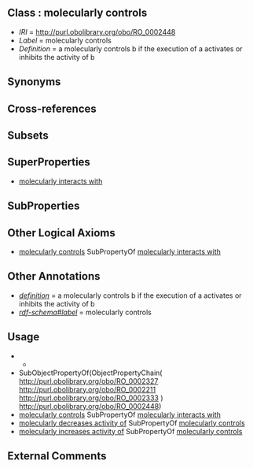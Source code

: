 
## Class : molecularly controls

 * *IRI* = http://purl.obolibrary.org/obo/RO_0002448
 * *Label* = molecularly controls
 * *Definition* = a molecularly controls b if the execution of a activates or inhibits the activity of b

## Synonyms


## Cross-references


## Subsets


## SuperProperties

 * [molecularly interacts with](../../RO/36/RO_0002436.md)

## SubProperties


## Other Logical Axioms

 * [molecularly controls](../../RO/48/RO_0002448.md) SubPropertyOf [molecularly interacts with](../../RO/36/RO_0002436.md)

## Other Annotations

 * *[definition](../../IAO/15/IAO_0000115.md)* = a molecularly controls b if the execution of a activates or inhibits the activity of b
 * *[rdf-schema#label](../../el/rdf-schema#label.md)* = molecularly controls

## Usage

 * -
 * SubObjectPropertyOf(ObjectPropertyChain( <http://purl.obolibrary.org/obo/RO_0002327> <http://purl.obolibrary.org/obo/RO_0002211> <http://purl.obolibrary.org/obo/RO_0002333> ) <http://purl.obolibrary.org/obo/RO_0002448>)
 * [molecularly controls](../../RO/48/RO_0002448.md) SubPropertyOf [molecularly interacts with](../../RO/36/RO_0002436.md)
 * [molecularly decreases activity of](../../RO/49/RO_0002449.md) SubPropertyOf [molecularly controls](../../RO/48/RO_0002448.md)
 * [molecularly increases activity of](../../RO/50/RO_0002450.md) SubPropertyOf [molecularly controls](../../RO/48/RO_0002448.md)

## External Comments

